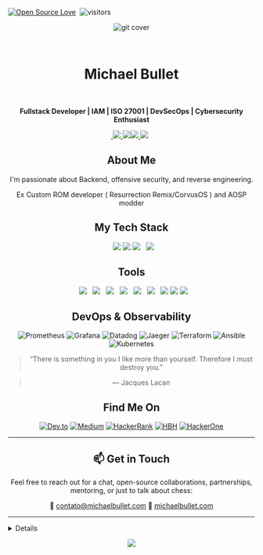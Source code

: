 [![Open Source Love](https://badges.frapsoft.com/os/v1/open-source.svg?v=102)](https://github.com/ellerbrock/open-source-badge/) 
![visitors](https://visitor-badge.laobi.icu/badge?page_id=Bulletdev=Bulletdev)

<p align="center">
  <img src="https://i.ibb.co/HfxcBjX3/capa.webp" alt="git cover" border="0">
</p>
<div align="center">
  <h1>Michael Bullet</h1>
  <p><strong>Fullstack Developer | IAM | ISO 27001 | DevSecOps | Cybersecurity Enthusiast</strong></p>

<a href="https://www.bulletonrails.me"> <img src="https://img.shields.io/badge/Blog-red?style=for-the-badge&logo=ruby&logoColor=white"/><a href="https://www.youtube.com/@BulletOnRails"> <img src="https://img.shields.io/badge/YouTube-red?style=for-the-badge&logo=youtube&logoColor=white"/><a href="https://www.linkedin.com/in/michael-bullet"><img src="https://img.shields.io/badge/LinkedIn-0077B5?style=for-the-badge&logo=linkedin&logoColor=white"/>
<a href="mailto:contato@michaelbullet.com"><img src="https://img.shields.io/badge/Gmail-D14836?style=for-the-badge&logo=gmail&logoColor=white"/></a> 
 
<div align="center">

## About Me
</div>

 I'm passionate about Backend, offensive security, and reverse engineering. 
 
 Ex Custom ROM developer ( Resurrection Remix/CorvusOS ) and AOSP modder

<div align="center">

## My Tech Stack

  <img height="40" src="https://cdn.jsdelivr.net/gh/devicons/devicon/icons/java/java-original.svg"/>
  <img height="40" src="https://cdn.jsdelivr.net/gh/devicons/devicon/icons/rails/rails-original-wordmark.svg"/>
  <img height="40" src="https://cdn.jsdelivr.net/gh/devicons/devicon/icons/go/go-original.svg"/>
  <img height="35" src="https://cdn.jsdelivr.net/gh/devicons/devicon/icons/vuejs/vuejs-original.svg"/>
</div>

  <div align="center">

## Tools
  <img height="40" src="https://cdn.jsdelivr.net/gh/devicons/devicon/icons/postgresql/postgresql-original.svg"/> 
  <img height="40" src="https://cdn.jsdelivr.net/gh/devicons/devicon/icons/dbeaver/dbeaver-original.svg"/>
  <img height="37" src="https://cdn.jsdelivr.net/gh/devicons/devicon/icons/rabbitmq/rabbitmq-original.svg"/>
  <img height="37" src="https://cdn.jsdelivr.net/gh/devicons/devicon/icons/redis/redis-original.svg"/>
  <img height="40" src="https://cdn.jsdelivr.net/gh/devicons/devicon/icons/postman/postman-original.svg"/>
  <img height="37" src="https://cdn.jsdelivr.net/gh/devicons/devicon/icons/googlecloud/googlecloud-original.svg"/>
  <img height="37" src="https://cdn.jsdelivr.net/gh/devicons/devicon/icons/gitkraken/gitkraken-original.svg"/>
  <img height="37" src="https://cdn.jsdelivr.net/gh/devicons/devicon/icons/heroku/heroku-original.svg"/>
  <img height="37" src="https://cdn.jsdelivr.net/gh/devicons/devicon/icons/railway/railway-original.svg"/>



</div>

<div align="center">

## DevOps & Observability

![Prometheus](https://img.shields.io/badge/Prometheus-E6522C?style=for-the-badge&logo=Prometheus&logoColor=white)
![Grafana](https://img.shields.io/badge/Grafana-F46800?style=for-the-badge&logo=grafana&logoColor=white)
![Datadog](https://img.shields.io/badge/Datadog-632CA6?style=for-the-badge&logo=datadog&logoColor=white)
![Jaeger](https://img.shields.io/badge/Jaeger-0072C6?style=for-the-badge&logo=jaeger&logoColor=white)
![Terraform](https://img.shields.io/badge/Terraform-623CE6?style=for-the-badge&logo=terraform&logoColor=white)
![Ansible](https://img.shields.io/badge/Ansible-EE0000?style=for-the-badge&logo=ansible&logoColor=white)
![Kubernetes](https://img.shields.io/badge/Kubernetes-326CE5?style=for-the-badge&logo=kubernetes&logoColor=white)
</div>

<div align="center">

> “There is something in you I like more than yourself. Therefore I must destroy you.”

> — Jacques Lacan
</div> 

## Find Me On

[![Dev.to](https://img.shields.io/badge/Dev.to-0A0A0A?style=for-the-badge&logo=devdotto&logoColor=white)](https://dev.to/bulletdev)
[![Medium](https://img.shields.io/badge/Medium-12100E?style=for-the-badge&logo=medium&logoColor=white)](https://medium.com/@craquebullet)
[![HackerRank](https://img.shields.io/badge/HackerRank-2EC866?style=for-the-badge&logo=hackerrank&logoColor=white)](https://www.hackerrank.com/craquebullet)
[![HBH](https://img.shields.io/badge/HellboundHackers-0A0A0A?style=for-the-badge)](https://hbh.sh/user/MitnickBR)
[![HackerOne](https://img.shields.io/badge/HackerOne-494949?style=for-the-badge&logo=HackerOne&logoColor=white)](https://hackerone.com/public_void)

---

## 📫 Get in Touch

Feel free to reach out for a chat, open-source collaborations, partnerships, mentoring, or just to talk about chess:

📧 [contato@michaelbullet.com](mailto:contato@michaelbullet.com)
🔗 [michaelbullet.com](https://www.michaelbullet.com)
</div>
</div>

---

<details align="left">

<picture>
  <source media="(prefers-color-scheme: dark)" srcset="https://raw.githubusercontent.com/Bulletdev/Bulletdev/output/pacman-contribution-graph-dark.svg">
  <source media="(prefers-color-scheme: light)" srcset="https://raw.githubusercontent.com/Bulletdev/Bulletdev/output/pacman-contribution-graph.svg">
  <img alt="pacman contribution graph" src="https://raw.githubusercontent.com/Bulletdev/Bulletdev/output/pacman-contribution-graph.svg">
</picture>

<div align="center">
  <a href="https://ayo.so/bullet"></a>
  <img height="150em" src="https://github-readme-stats.vercel.app/api?username=Bulletdev&show_icons=true&theme=jolly&include_all_commits=true&count_private=true"/>
 <img height="150em" src="https://github-readme-stats.vercel.app/api/top-langs/?username=Bulletdev&layout=compact&langs_count=6&theme=jolly&hide=html,css,javascript,typescript,GLSL,PLpgSQL,PLSQL,Roff,TSQL,Dockerfile,Makefile,C+,C#,C++,Batchfile"/>
  
<h1>Signatures:</h1>
 <div align="left">

<pre>

                   ⢀⣴⣿⣿⣿⣿⣿⣶⣶⣶⣿⣿⣶⣶⣶⣶⣶⣿⡿⣿⣾⣷⣶⣶⣾⣿⠀                                                                                       
                 ⣠⣿⣿⢿⣿⣯⠀⢹⣿⣿⣿⣿⣿⣿⣿⣿⣿⣿⣿⡇⣿⡇⣿⣿⣿⣿⣿⡇                                                                                       
             ⠀⣰⣿⣿⣷⡟⠤⠟⠁⣼⣿⣿⣿⣿⣿⣿⣿⣿⣿⣿⣿⣿⢸⡇⣿⣿⣿⣿⣿⡇ 
             ⠀⣿⣿⣿⣿⣿⣷⣶⣿⣿⡟⠁⣮⡻⣿⣿⣿⣿⣿⣿⣿⣿⢸⡇⣿⣿⣿⣿⣿⡇ 
             ⠘⣿⣿⣿⣿⣿⣿⣿⣿⠏⠀⠀⣿⣿⣹⣿⣿⣿⣿⣿⣿⡿⢸⡇⣿⣿⣿⣿⣿⡇ 
             ⠀⠙⢿⣿⣿⣿⡿⠟⠁⣿⣿⣶⣿⠟⢻⣿⣿⣿⣿⣿⣿⡇⣼⡇⣿⣿⣿⣿⣿⠇
             ⠀⠀⠈⠋⠉⠁⣶⣶⣶⣿⣿⣿⣿⢀⣿⣿⣿⣿⣿⣿⣿⣇⣿⢰⣿⣿⣿⣿⣿⠀ 
             ⠀⠀⠀⠀⠀⠙⠿⣿⣿⣿⡄⢀⣠⣾⣿⣿⣿⣿⣿⣿⣿⣽⣿⣼⣿⣿⣿⣿⠇⠀ 
             ⠀⠀⠀⠀⠀⠀⠀⠈⠉⠒⠚⠿⠿⠿⠿⠿⠿⠿⠿⠿⠿⠛⠿⠿⠿⠿⠿⠋⠀⠀ 
             ⠀⠀⠀⠀⠀⠀⠀⠀⠀⠀⠀⠀⠀⠀⠀⠀⠀⠀⠀⠀⠀⠀⠀⠀⠀⠀⠀⠀⠀⠀ 
             ⠀⠀⠀⣿⣙⡆⠀⠀⡇⠀⢸⠀⠀⢸⠀⠀ ⢸⡇⠀⠀⢸⣏⡉  ⠙⡏⠁⠀ 
             ⠀⠀⠀⣿⣉⡷⠀⠀⢧⣀⣼ ⠀⢸⣀  ⢸⣇⡀ ⢸⣏⣁⠀ ⠀⡇⠀ 
</pre>

<pre>

         ____          _  _        _     _____   ______ __      __
         |  _ \        | || |      | |   |  __ \ |  ____|\ \    / /
         | |_) | _   _ | || |  ___ | |_  | |  | || |__    \ \  / /
         |  _ < | | | || || | / _ \| __| | |  | ||  __|    \ \/ /
         | |_) || |_| || || ||  __/| |_  | |__| || |____    \  /
         |____/  \__,_||_||_| \___| \__| |_____/ |______|    \/
</pre>


<div align="center">

## 🎧 Spotify

  <a href="https://open.spotify.com/user/21q6zoxrzq55odgdg3r7xcesq">
    <img src="https://novatorem.vercel.app/api/spotify?background_color=0d1117&border_color=ffffff"/>
  </a>
</details>
</div>

<p align="center">
  <a href="https://www.twitch.tv/clubedojava/about" target="_blank" rel="noopener noreferrer">
    <img src="https://img.shields.io/twitch/status/clubedojava">
  </a>
</p>

